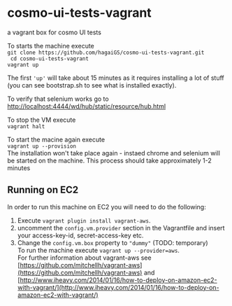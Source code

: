 cosmo-ui-tests-vagrant
======================

a vagrant box for cosmo UI tests  
  
To starts the machine execute  
```git clone https://github.com/hagaiGS/cosmo-ui-tests-vagrant.git```  
``` cd cosmo-ui-tests-vagrant```  
```vagrant up```  

The first ```'up'``` will take about 15 minutes as it requires installing a lot of stuff (you can see bootstrap.sh to see what is installed exactly).

To verify that selenium works go to [http://localhost:4444/wd/hub/static/resource/hub.html](http://localhost:4444/wd/hub/static/resource/hub.html)  
  
To stop the VM execute  
```vagrant halt```  
  
To start the macine again execute  
```vagrant up --provision```  
The installation won't take place again - instaed chrome and selenium will be started on the machine. This process should take approximately 1-2 minutes

Running on EC2
--------------
In order to run this machine on EC2 you will need to do the following:  
1. Execute ```vagrant plugin install vagrant-aws```.  
2. uncomment the ```config.vm.provider``` section in the Vagrantfile and insert your access-key-id, secret-access-key etc.  
3. Change the ```config.vm.box``` property to ```"dummy"``` (TODO: temporary)  
To run the machine execute ```vagrant up --provider=aws```.  
For further information about vagrant-aws see [https://github.com/mitchellh/vagrant-aws](https://github.com/mitchellh/vagrant-aws) and [http://www.iheavy.com/2014/01/16/how-to-deploy-on-amazon-ec2-with-vagrant/](http://www.iheavy.com/2014/01/16/how-to-deploy-on-amazon-ec2-with-vagrant/)
